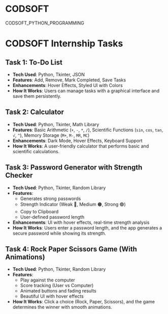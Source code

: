 # CODSOFT
CODSOFT_PYTHON_PROGRAMMING 

# CODSOFT Internship Tasks

## Task 1: To-Do List
- **Tech Used**: Python, Tkinter, JSON  
- **Features**: Add, Remove, Mark Completed, Save Tasks  
- **Enhancements**: Hover Effects, Styled UI with Colors  
- **How It Works**: Users can manage tasks with a graphical interface and save them persistently.  

## Task 2: Calculator
- **Tech Used**: Python, Tkinter, Math Library  
- **Features**: Basic Arithmetic (`+`, `-`, `*`, `/`), Scientific Functions (`sin`, `cos`, `tan`, `√`, `^`), Memory Storage (`M+`, `M-`, `MR`, `MC`)  
- **Enhancements**: Dark Mode, Hover Effects, Keyboard Support  
- **How It Works**: A user-friendly calculator that performs basic and scientific calculations.  

## Task 3: Password Generator with Strength Checker
- **Tech Used**: Python, Tkinter, Random Library  
- **Features**: 
  - Generates strong passwords 
  - Strength Indicator (Weak 🔴, Medium 🟠, Strong 🟢) 
  - Copy to Clipboard  
  - User-defined password length  
- **Enhancements**: UI with hover effects, real-time strength analysis  
- **How It Works**: Users enter a password length, and the app generates a secure password while showing its strength.  

## Task 4: Rock Paper Scissors Game (With Animations)
- **Tech Used**: Python, Tkinter, Random Library  
- **Features**: 
  - Play against the computer  
  - Score tracking (User vs Computer)  
  - Animated buttons and fading results  
  - Beautiful UI with hover effects  
- **How It Works**: Click a choice (Rock, Paper, Scissors), and the game determines the winner with smooth animations.  
